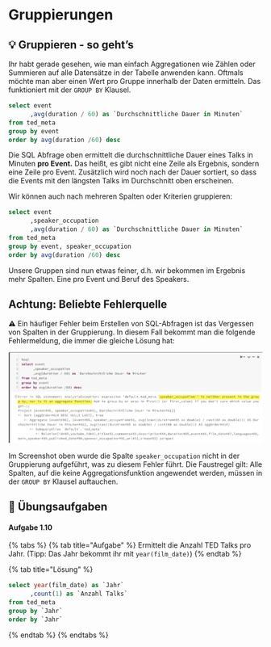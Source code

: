 # Gruppierungen

## 💡 Gruppieren - so geht’s

Ihr habt gerade gesehen, wie man einfach Aggregationen wie Zählen oder Summieren auf alle Datensätze in der Tabelle anwenden kann. Oftmals möchte man aber einen Wert pro Gruppe innerhalb der Daten ermitteln. Das funktioniert mit der `GROUP BY` Klausel.

```sql
select event
      ,avg(duration / 60) as `Durchschnittliche Dauer in Minuten`
from ted_meta
group by event
order by avg(duration /60) desc
```

Die SQL Abfrage oben ermittelt die durchschnittliche Dauer eines Talks in Minuten **pro Event.** Das heißt, es gibt nicht eine Zeile als Ergebnis, sondern eine Zeile pro Event. Zusätzlich wird noch nach der Dauer sortiert, so dass die Events mit den längsten Talks im Durchschnitt oben erscheinen.

Wir können auch nach mehreren Spalten oder Kriterien gruppieren:

```sql
select event
      ,speaker_occupation
      ,avg(duration / 60) as `Durchschnittliche Dauer in Minuten`
from ted_meta
group by event, speaker_occupation
order by avg(duration /60) desc
```

Unsere Gruppen sind nun etwas feiner, d.h. wir bekommen im Ergebnis mehr Spalten. Eine pro Event und Beruf des Speakers.

## Achtung: Beliebte Fehlerquelle

⚠ Ein häufiger Fehler beim Erstellen von SQL-Abfragen ist das Vergessen von Spalten in der Gruppierung. In diesem Fall bekommt man die folgende Fehlermeldung, die immer die gleiche Lösung hat:

![Beliebter Fehler: Vergessen zu gruppieren.](../../../../.gitbook/assets/image%20%286%29.png)

Im Screenshot oben wurde die Spalte `speaker_occupation` nicht in der Gruppierung aufgeführt, was zu diesem Fehler führt. Die Faustregel gilt: Alle Spalten, auf die keine Aggregationsfunktion angewendet werden, müssen in der `GROUP BY` Klausel auftauchen.

## 🧪 Übungsaufgaben

#### Aufgabe 1.10

{% tabs %}
{% tab title="Aufgabe" %}
Ermittelt die Anzahl TED Talks pro Jahr. \(Tipp: Das Jahr bekommt ihr mit `year(film_date)`\)
{% endtab %}

{% tab title="Lösung" %}
```sql
select year(film_date) as `Jahr`
      ,count(1) as `Anzahl Talks`
from ted_meta
group by `Jahr`
order by `Jahr`
```
{% endtab %}
{% endtabs %}

